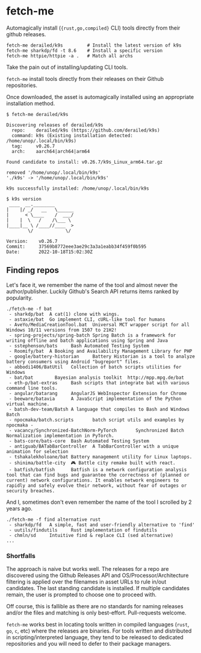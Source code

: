 # fetch-me

Automagically install (`{rust,go,compiled}` CLI) tools directly from their
github releases.

```
fetch-me derailed/k9s         # Install the latest version of k9s
fetch-me sharkdp/fd -t 8.6    # Install a specific version
fetch-me httpie/httpie -a .   # Match all archs
```

Take the pain out of installing/updating CLI tools.

`fetch-me` install tools directly from their releases on their Github
repositories.

Once downloaded, the asset is automagically installed using an
appropriate installation method.

```
$ fetch-me derailed/k9s

Discovering releases of derailed/k9s
  repo:    derailed/k9s (https://github.com/derailed/k9s)
  command: k9s (Existing installation detected: /home/unop/.local/bin/k9s)
  tag:     v0.26.7
  arch:    aarch64|arch64|arm64

Found candidate to install: v0.26.7/k9s_Linux_arm64.tar.gz

removed '/home/unop/.local/bin/k9s'
'./k9s' -> '/home/unop/.local/bin/k9s'

k9s successfully installed: /home/unop/.local/bin/k9s

$ k9s version
 ____  __.________
|    |/ _/   __   \______
|      < \____    /  ___/
|    |  \   /    /\___ \
|____|__ \ /____//____  >
        \/            \/

Version:    v0.26.7
Commit:     37569b8772eee3ae29c3a3a1eabb34f459f0b595
Date:       2022-10-18T15:02:30Z
```

## Finding repos

Let's face it, we remember the name of the tool and almost never the author/publisher.
Luckily Github's Search API returns items ranked by popularity.

```
./fetch-me -f bat
 - sharkdp/bat  A cat(1) clone with wings.
 - astaxie/bat  Go implement CLI, cURL-like tool for humans
 - AveYo/MediaCreationTool.bat  Universal MCT wrapper script for all Windows 10/11 versions from 1507 to 21H2!
 - spring-projects/spring-batch Spring Batch is a framework for writing offline and batch applications using Spring and Java
 - sstephenson/bats     Bash Automated Testing System
 - Roomify/bat  A Booking and Availability Management Library for PHP
 - google/battery-historian     Battery Historian is a tool to analyze battery consumers using Android "bugreport" files.
 - abbodi1406/BatUtil   Collection of batch scripts utilities for Windows
 - bat/bat        Bayesian analysis toolkit  http://mpp.mpg.de/bat
 - eth-p/bat-extras     Bash scripts that integrate bat with various command line tools.
 - angular/batarang     AngularJS WebInspector Extension for Chrome
 - beeware/batavia      A JavaScript implementation of the Python virtual machine.
 - batsh-dev-team/Batsh A language that compiles to Bash and Windows Batch
 - npocmaka/batch.scripts       batch script utils and examples by npocmaka -
 - vacancy/Synchronized-BatchNorm-PyTorch       Synchronized Batch Normalization implementation in PyTorch.
 - bats-core/bats-core  Bash Automated Testing System
 - antiguab/BATabBarController  A TabBarController with a unique animation for selection
 - tshakalekholoane/bat Battery management utility for Linux laptops.
 - shinima/battle-city  🎮 Battle city remake built with react.
 - batfish/batfish      Batfish is a network configuration analysis tool that can find bugs and guarantee the correctness of (planned or current) network configurations. It enables network engineers to rapidly and safely evolve their network, without fear of outages or security breaches.
```
And I, sometimes don't even remember the name of the tool I scrolled by 2 years ago.

```
./fetch-me -f find alternative rust
 - sharkdp/fd   A simple, fast and user-friendly alternative to 'find'
 - uutils/findutils     Rust implementation of findutils
 - chmln/sd     Intuitive find & replace CLI (sed alternative)
...
```

### Shortfalls

The approach is naive  but works well. The releases for  a repo are discovered
using  the  Github Releases  API  and  OS/Processor/Architecture filtering  is
applied over the  filenames in asset URLs to rule  in/out candidates. The last
standing candidate  is installed. If  multiple candidates remain, the  user is
prompted to choose one to proceed with.

Off course,  this is fallible  as there are  no standards for  naming releases
and/or the files and matching is only best-effort. Pull-requests welcome.

`fetch-me` works best in locating tools written in compiled languages
(`rust`, `go`, `c`, etc) where the releases are binaries. For tools written
and distributed in scripting/interpreted language, they tend to be released
to dedicated repositories and you will need to defer to their package managers.
